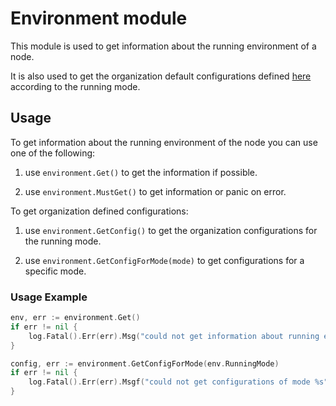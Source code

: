 # Environment module

This module is used to get information about the running environment of a node.

It is also used to get the organization default configurations defined [here](https://github.com/threefoldtech/test-config)
according to the running mode.

## Usage

To get information about the running environment of the node you can use one of the following:

1. use `environment.Get()` to get the information if possible.

2. use `environment.MustGet()` to get information or panic on error.

To get organization defined configurations:

1. use `environment.GetConfig()` to get the organization configurations for the running mode.

2. use `environment.GetConfigForMode(mode)` to get configurations for a specific mode.

### Usage Example

```go
env, err := environment.Get()
if err != nil {
    log.Fatal().Err(err).Msg("could not get information about running environment")
}

config, err := environment.GetConfigForMode(env.RunningMode)
if err != nil {
    log.Fatal().Err(err).Msgf("could not get configurations of mode %s", env.RunningMode)
}

```
